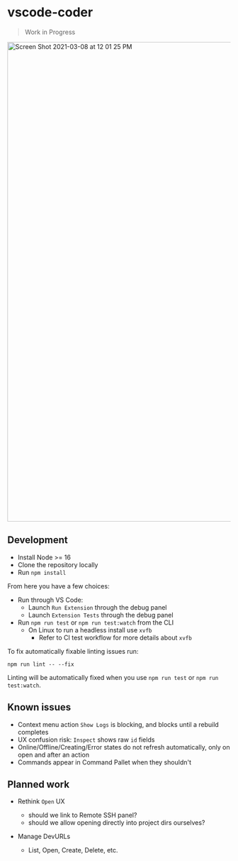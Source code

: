 # vscode-coder

> Work in Progress

<img width="1081" alt="Screen Shot 2021-03-08 at 12 01 25 PM" src="https://user-images.githubusercontent.com/7585078/110361753-0cedc400-8006-11eb-826f-214bfb3dfc6c.png">

## Development

- Install Node >= 16
- Clone the repository locally
- Run `npm install`

From here you have a few choices:

- Run through VS Code:
  - Launch `Run Extension` through the debug panel
  - Launch `Extension Tests` through the debug panel
- Run `npm run test` or `npm run test:watch` from the CLI
  - On Linux to run a headless install use `xvfb`
    - Refer to CI test workflow for more details about `xvfb`

To fix automatically fixable linting issues run:

```shell
npm run lint -- --fix
```

Linting will be automatically fixed when you use `npm run test` or `npm run test:watch`.

## Known issues

- Context menu action `Show Logs` is blocking, and blocks until a rebuild completes
- UX confusion risk: `Inspect` shows raw `id` fields
- Online/Offline/Creating/Error states do not refresh automatically, only on open and after an action
- Commands appear in Command Pallet when they shouldn't

## Planned work

- Rethink `Open` UX

  - should we link to Remote SSH panel?
  - should we allow opening directly into project dirs ourselves?

- Manage DevURLs
  - List, Open, Create, Delete, etc.
